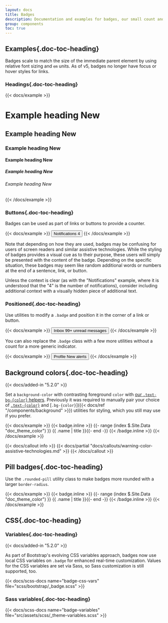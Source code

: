 ```yaml
---
layout: docs
title: Badges
description: Documentation and examples for badges, our small count and labeling component.
group: components
toc: true
---
```


## Examples{.doc-toc-heading}

Badges scale to match the size of the immediate parent element by using relative font sizing and `em` units. As of v5, badges no longer have focus or hover styles for links.

### Headings{.doc-toc-heading}

{{< docs/example >}}
<h1>Example heading <span class="badge bg-secondary">New</span></h1>
<h2>Example heading <span class="badge bg-secondary">New</span></h2>
<h3>Example heading <span class="badge bg-secondary">New</span></h3>
<h4>Example heading <span class="badge bg-secondary">New</span></h4>
<h5>Example heading <span class="badge bg-secondary">New</span></h5>
<h6>Example heading <span class="badge bg-secondary">New</span></h6>
{{< /docs/example >}}

### Buttons{.doc-toc-heading}

Badges can be used as part of links or buttons to provide a counter.

{{< docs/example >}}
<button type="button" class="btn btn-primary">
  Notifications <span class="badge text-bg-light ms-4">4</span>
</button>
{{< /docs/example >}}

Note that depending on how they are used, badges may be confusing for users of screen readers and similar assistive technologies. While the styling of badges provides a visual cue as to their purpose, these users will simply be presented with the content of the badge. Depending on the specific situation, these badges may seem like random additional words or numbers at the end of a sentence, link, or button.

Unless the context is clear (as with the "Notifications" example, where it is understood that the "4" is the number of notifications), consider including additional context with a visually hidden piece of additional text.

### Positioned{.doc-toc-heading}

Use utilities to modify a `.badge` and position it in the corner of a link or button.

{{< docs/example >}}
<button type="button" class="btn btn-primary position-relative">
  Inbox
  <span class="position-absolute top-0 start-100 translate-middle badge rounded-pill bg-danger">
    99+
    <span class="visually-hidden">unread messages</span>
  </span>
</button>
{{< /docs/example >}}

You can also replace the `.badge` class with a few more utilities without a count for a more generic indicator.

{{< docs/example >}}
<button type="button" class="btn btn-primary position-relative">
  Profile
  <span class="position-absolute top-0 start-100 translate-middle p-4 bg-danger border border-light rounded-circle">
    <span class="visually-hidden">New alerts</span>
  </span>
</button>
{{< /docs/example >}}

## Background colors{.doc-toc-heading}

{{< docs/added-in "5.2.0" >}}

Set a `background-color` with contrasting foreground `color` with [our `.text-bg-{color}` helpers](https://getbootstrap.com/docs/5.3/helpers/color-background/). Previously it was required to manually pair your choice of [`.text-{color}`](https://getbootstrap.com/docs/5.3/utilities/colors/) and [`.bg-{color}`]({{< docs/ref "/components/background" >}}) utilities for styling, which you still may use if you prefer.


{{< docs/example >}}
{{< badge.inline >}}
{{- range (index $.Site.Data "doc_theme_color") }}
<span class="badge text-bg-{{ .name }}">{{ .name | title }}</span>{{- end -}}
{{< /badge.inline >}}
{{< /docs/example >}}

{{< docs/callout info >}}
{{< docs/partial "docs/callouts/warning-color-assistive-technologies.md" >}}
{{< /docs/callout >}}

## Pill badges{.doc-toc-heading}

Use the `.rounded-pill` utility class to make badges more rounded with a larger `border-radius`.

{{< docs/example >}}
{{< badge.inline >}}
{{- range (index $.Site.Data "doc_theme_color") }}
<span class="badge rounded-pill text-bg-{{ .name }}">{{ .name | title }}</span>{{- end -}}
{{< /badge.inline >}}
{{< /docs/example >}}

## CSS{.doc-toc-heading}

### Variables{.doc-toc-heading}

{{< docs/added-in "5.2.0" >}}

As part of Bootstrap's evolving CSS variables approach, badges now use local CSS variables on `.badge` for enhanced real-time customization. Values for the CSS variables are set via Sass, so Sass customization is still supported, too.

{{< docs/scss-docs name="badge-css-vars" file="scss/bootstrap/_badge.scss" >}}

### Sass variables{.doc-toc-heading}

{{< docs/scss-docs name="badge-variables" file="src/assets/scss/_theme-variables.scss" >}}
